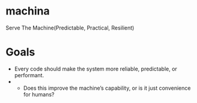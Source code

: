 # machina
Serve The Machine(Predictable, Practical, Resilient)

# Goals
- Every code should make the system more reliable, predictable, or performant.
- - Does this improve the machine’s capability, or is it just convenience for humans?

